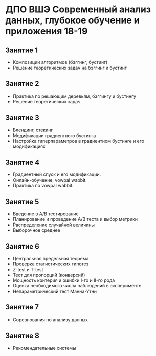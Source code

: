 # ДПО ВШЭ Современный анализ данных, глубокое обучение и приложения 18-19

## Занятие 1
* Композиции алгоритмов (бэггинг, бустинг) 
* Решение теоретических задач на бэггинг и бустинг

## Занятие 2
* Практика по решающим деревьям, бэггингу и бустингу
* Решение теоретических задач


## Занятие 3
* Блендинг, стекинг
* Модификации градиентного бустинга
* Настройка гиперпараметров в градиентном бустинге и его модификациях

## Занятие 4
* Градиентный спуск и его модификации. 
* Онлайн-обучение, vowpal wabbit. 
* Практика по vowpal wabbit.

## Занятие 5
* Введение в A/B тестирование
* Планирование и проведение A/B теста и выбор метрики
* Распределение случайной величины
* Выборочное среднее

## Занятие 6
* Центральная предельная теорема
* Проверка статистических гипотез
* Z-test и T-test
* Тест для пропорций (конверсий)
* Мощность критерия и ошибки I-го и II-го рода
* Оценка необходимого числа наблюдений в эксперименте
* Непараметрический тест Манна-Утни


## Занятие 7
*  Соревнования по анализу данных


## Занятие 8
* Рекомендательные системы

